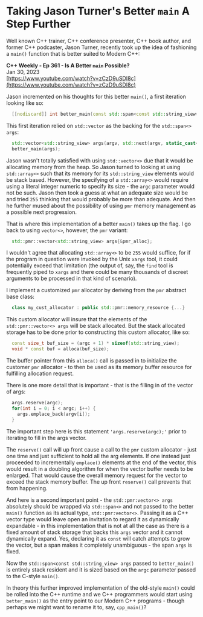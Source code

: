 # Taking Jason Turner's Better `main` A Step Further

Well known C++ trainer, C++ conference presenter, C++ book author, and former C++ podcaster, Jason Turner, recently took up the idea of fashioning a `main()` function that is better suited to Modern C++:

**C++ Weekly - Ep 361 - Is A Better `main` Possible?**  
Jan 30, 2023  
[https://www.youtube.com/watch?v=zCzD9uSDI8c](https://www.youtube.com/watch?v=zCzD9uSDI8c)

Jason incremented on his thoughts for this better `main()`, a first iteration looking like so:
```C++
  [[nodiscard]] int better_main(const std::span<const std::string_view> args);
```

This first iteration relied on `std::vector` as the backing for the `std::span<> args`:
```C++
  std::vector<std::string_view> args(argv, std::next(argv, static_cast<std::ptrdiff_t>(argc)));
  better_main(args);
```

Jason wasn't totally satisfied with using `std::vector<>` due that it would be allocating memory from the heap. So Jason turned to looking at using `std::array<>` such that its memory for its `std::string_view` elements would be stack based. However, the specifying of a `std::array<>` would require using a literal integer numeric to specify its size - the `argc` parameter would not be such. Jason then took a guess at what an adequate size would be and tried `255` thinking that would probably be more than adequate. And then he further mused about the possibility of using `pmr` memory management as a possible next progression.

That is where this implementation of a better `main()` takes up the flag. I go back to using `vector<>`, however, the `pmr` variant:
```C++
  std::pmr::vector<std::string_view> args{&pmr_alloc};
```

I wouldn't agree that allocating `std::array<>` to be `255` would suffice, for if the program in question were invoked by the Unix `xargs` tool, it could potentially exceed that limitation (the output of, say, the `find` tool is frequently piped to `xargs` and there could be many thousands of discreet arguments to be processed in that kind of scenario).

I implement a customized `pmr` allocator by deriving from the `pmr` abstract base class:
```C++
  class my_cust_allocator : public std::pmr::memory_resource {...}
```
This custom allocator will insure that the elements of the `std::pmr::vector<> args` will be stack allocated. But the stack allocated storage has to be done prior to constructing this custom allocator, like so:
```C++
  const size_t buf_size = (argc + 1) * sizeof(std::string_view);
  void * const buf = alloca(buf_size);
```
The buffer pointer from this `alloca()` call is passed in to initialize the customer `pmr` allocator - to then be used as its memory buffer resource for fulfilling allocation request.

There is one more detail that is important - that is the filling in of the vector of args:
```C++
  args.reserve(argc);
  for(int i = 0; i < argc; i++) {
    args.emplace_back(argv[i]);
  }
```

The important step here is this statement `'args.reserve(argc);'` prior to iterating to fill in the args vector.

The `reserve()` call will up front cause a call to the `pmr` custom allocator - just one time and just sufficient to hold all the arg elements. If one instead just proceeded to incrementally `emplace()` elements at the end of the vector, this would result in a doubling algorithm for when the vector buffer needs to be enlarged. That would cause the overall memory request for the vector to exceed the stack memory buffer. The up front `reserve()` call prevents that from happening.

And here is a second important point - the `std::pmr:vector<> args` absolutely should be wrapped via `std::span<>` and not passed to the better `main()` function as its actual type, `std::pmr:vector<>`. Passing it as a C++ vector type would leave open an invitation to regard it as dynamically expandable - in this implementation that is not at all the case as there is a fixed amount of stack storage that backs this `args` vector and it cannot dynamically expand. Yes, declaring it as `const` will catch attempts to grow the vector, but a span makes it completely unambiguous - the span `args` is fixed.

Now the `std::span<const std::string_view> args` passed to `better_main()` is entirely stack resident and it is sized based on the `argc` parameter passed to the C-style `main()`.

In theory this further improved implementation of the old-style `main()` could be rolled into the C++ runtime and we C++ programmers would start using `better_main()` as the entry point to our Modern C++ programs - though perhaps we might want to rename it to, say, `cpp_main()`?
